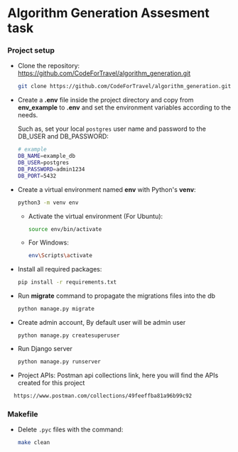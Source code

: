 # Algorithm Generation Assesment task

### Project setup

- Clone the repository: https://github.com/CodeForTravel/algorithm_generation.git

  ```bash
  git clone https://github.com/CodeForTravel/algorithm_generation.git
  ```

- Create a **.env** file inside the project directory and copy from **env_example** to **.env** and set the environment variables according to the needs.

  Such as, set your local `postgres` user name and password to the DB_USER and DB_PASSWORD:

  ```bash
  # example
  DB_NAME=example_db
  DB_USER=postgres
  DB_PASSWORD=admin1234
  DB_PORT=5432
  ```

- Create a virtual environment named **env** with Python's **venv**:

  ```bash
  python3 -m venv env
  ```

  - Activate the virtual environment (For Ubuntu):
    ```bash
    source env/bin/activate
    ```
  - For Windows:
    ```bash
    env\Scripts\activate
    ```

- Install all required packages:

  ```bash
  pip install -r requirements.txt
  ```

- Run **migrate** command to propagate the migrations files into the db

  ```bash
  python manage.py migrate
  ```

- Create admin account, By default user will be admin user

  ```
  python manage.py createsuperuser
  ```

- Run Django server

  ```bash
  python manage.py runserver
  ```

- Project APIs: Postman api collections link, here you will find the APIs created for this project

```bash
  https://www.postman.com/collections/49feeffba81a96b99c92
```

### Makefile

- Delete `.pyc` files with the command:

  ```bash
  make clean
  ```
